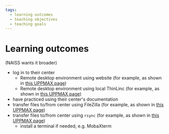 ```yaml
---
tags:
  - learning outcomes
  - teaching objectives
  - teaching goals
---
```


# Learning outcomes

(NAISS wants it broader)

- log in to their center
    - Remote desktop environment using website
      (for example, as shown in
      [this UPPMAX page](https://docs.uppmax.uu.se/getting_started/login_rackham_remote_desktop_website/))
    - Remote desktop environment using local ThinLinc
      (for example, as shown in
      [this UPPMAX page](https://docs.uppmax.uu.se/getting_started/login_rackham_remote_desktop_local_thinlinc_client/))
- have practiced using their center's documentation
- transfer files to/from center using FileZilla
  (for example, as shown in
  [this UPPMAX page](https://docs.uppmax.uu.se/software/rackham_file_transfer_using_filezilla/))
- transfer files to/from center using `rsync`
  (for example, as shown in
  [this UPPMAX page](https://docs.uppmax.uu.se/software/rsync_on_rackham/))  
    - install a terminal if needed, e.g. MobaXterm
